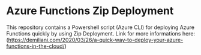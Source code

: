 # Azure Functions Zip Deployment
This repository contains a Powershell script (Azure CLI) for deploying Azure Functions quickly by using Zip Deployment.
Link for more informations here:
(https://demiliani.com/2020/03/26/a-quick-way-to-deploy-your-azure-functions-in-the-cloud/)
